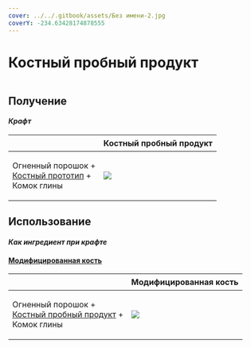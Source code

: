 ```yaml
---
cover: ../../.gitbook/assets/Без имени-2.jpg
coverY: -234.63428174878555
---
```


# Костный пробный продукт

<figure><img src="../../.gitbook/assets/bone_trial_production_128.png" alt=""><figcaption></figcaption></figure>

## Получение

#### _Крафт_

| ㅤ                                                                                              |  Костный пробный продукт                               |
| ---------------------------------------------------------------------------------------------- | ------------------------------------------------------ |
| <p>Огненный порошок +<br><a href="bone_prototype.md">Костный прототип</a> +<br>Комок глины</p> | ![](../../.gitbook/assets/bone\_trial\_production.png) |

## Использование

#### _Как ингредиент при крафте_

#### [Модифицированная кость](bone_modified.md)

| ㅤ                                                                                                            |  Модифицированная кость                       |
| ------------------------------------------------------------------------------------------------------------ | --------------------------------------------- |
| <p>Огненный порошок +<br><a href="bone_trial_production.md">Костный пробный продукт</a> +<br>Комок глины</p> | ![](../../.gitbook/assets/bone\_modified.png) |

